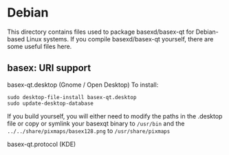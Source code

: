 
Debian
====================
This directory contains files used to package basexd/basex-qt
for Debian-based Linux systems. If you compile basexd/basex-qt yourself, there are some useful files here.

## basex: URI support ##


basex-qt.desktop  (Gnome / Open Desktop)
To install:

	sudo desktop-file-install basex-qt.desktop
	sudo update-desktop-database

If you build yourself, you will either need to modify the paths in
the .desktop file or copy or symlink your basexqt binary to `/usr/bin`
and the `../../share/pixmaps/basex128.png` to `/usr/share/pixmaps`

basex-qt.protocol (KDE)


